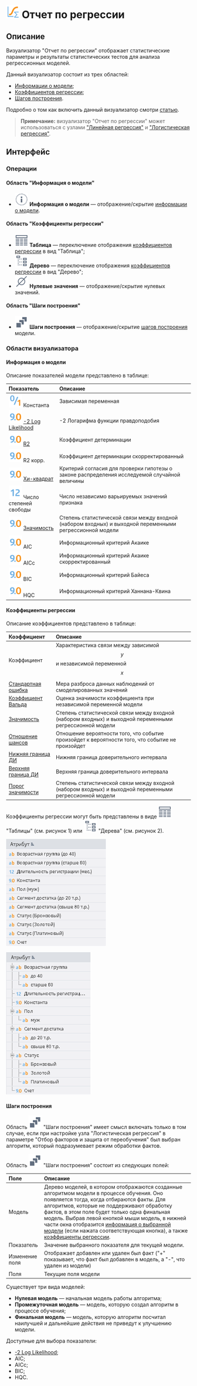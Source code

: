 # ![](../../images/icons/view_types_18/view_types_default-06.svg) Отчет по регрессии

## Описание

Визуализатор "Отчет по регрессии" отображает статистические параметры и результаты статистических тестов для анализа регрессионных моделей.

Данный визуализатор состоит из трех областей:

* [Информации о модели](#informatsiya-o-modeli);
* [Коэффициентов регрессии](#koeffitsienty-regressii);
* [Шагов построения](#shagi-postroeniya).

Подробно о том как включить данный визуализатор смотри [статью](../README.md).

>**Примечание:** визуализатор "Отчет по регрессии" может использоваться  с узлами ["Линейная регрессия"]() и ["Логистическая регрессия"](../../processors/datamining/logit-regression/logistic-regression.md).

## Интерфейс

### Операции

#### Область "Информация о модели"

* ![](../../images/icons/toolbar-controls_18x18/toolbar-controls_18x18_info_default.svg) **Информация о модели** — отображение/скрытие [информации о модели](#informatsiya-o-modeli).

#### Область "Коэффициенты регрессии"

* ![](../../images/icons/toolbar-controls_18x18/toolbar-controls_18x18_table-view_default.svg) **Таблица** — переключение отображения [коэффициентов регрессии](#koeffitsienty-regressii) в вид "Таблица";
* ![](../../images/icons/toolbar-controls_18x18/toolbar-controls_18x18_tree_default.svg) **Дерево** — переключение отображения [коэффициентов регрессии](#koeffitsienty-regressii) в вид "Дерево";
* ![](../../images/icons/toolbar-controls_18x18/toolbar-controls_18x18_zero_default.svg) **Нулевые значения** — отображение/скрытие нулевых значений.

#### Область "Шаги построения"

* ![](../../images/icons/toolbar-controls_18x18/toolbar-controls_18x18_building-steps_default.svg) **Шаги построения** — отображение/скрытие [шагов построения](#shagi-postroeniya) модели.

### Области визуализатора

#### Информация о модели

Описание показателей модели представлено в таблице:

| Показатель | Описание |
|:------------------------|:-----------------------------------------------|
| <span title="Логический"><img src="../../images/icons/datatype_18/datatype_default-04.svg"></span> Константа | Зависимая переменная |
| <span title="Вещественный"><img src="../../images/icons/datatype_18/datatype_default-03.svg"></span> [-2 Log Likelihood](https://wiki.loginom.ru/articles/plausibility-function.html) | -2 Логарифма функции правдоподобия |
| <span title="Вещественный"><img src="../../images/icons/datatype_18/datatype_default-03.svg"></span> [R2](https://wiki.loginom.ru/articles/coefficient-of-determination.html) | Коэффициент детерминации |
| <span title="Вещественный"><img src="../../images/icons/datatype_18/datatype_default-03.svg"></span> R2 корр. | Коэффициент детерминации скорректированный |
| <span title="Вещественный"><img src="../../images/icons/datatype_18/datatype_default-03.svg"></span> [Хи-квадрат](https://wiki.loginom.ru/articles/chi-square-test.html) | Критерий согласия для проверки гипотезы о законе распределения исследуемой случайной величины |
| <span title="Целый"><img src="../../images/icons/datatype_18/datatype_default-02.svg"></span> Число степеней свободы | Число независимо варьируемых значений признака  |
| <span title="Вещественный"><img src="../../images/icons/datatype_18/datatype_default-03.svg"></span> [Значимость](https://wiki.loginom.ru/articles/significance-regr.html) | Степень статистической связи между входной (набором входных) и выходной переменными регрессионной модели |
| <span title="Вещественный"><img src="../../images/icons/datatype_18/datatype_default-03.svg"></span> AIC | Информационный критерий Акаике  |
| <span title="Вещественный"><img src="../../images/icons/datatype_18/datatype_default-03.svg"></span> AICc | Информационный критерий Акаике скорректированный |
| <span title="Вещественный"><img src="../../images/icons/datatype_18/datatype_default-03.svg"></span> BIC | Информационный критерий Байеса |
| <span title="Вещественный"><img src="../../images/icons/datatype_18/datatype_default-03.svg"></span> HQC | Информационный критерий Ханнана-Квина |

#### Коэффициенты регрессии

Описание коэффициентов представлено в таблице:

| Коэффициент | Описание |
|:--------------------|:----------|
| Коэффициент | Характеристика связи между зависимой $$y$$ и независимой переменной $$x$$ |
| [Стандартная ошибка](https://wiki.loginom.ru/articles/standard-estimation-error.html) | Мера разброса данных наблюдений от смоделированных значений |
| [Коэффициент Вальда](https://wiki.loginom.ru/articles/wald-test.html) | Оценка значимости коэффициента при независимой переменной модели  |
| [Значимость](https://wiki.loginom.ru/articles/significance-regr.html) | Степень статистической связи между входной (набором входных) и выходной переменными регрессионной модели |
| [Отношение шансов](https://wiki.loginom.ru/articles/odds-ratio.html) | Отношение вероятности того, что событие произойдет к вероятности того, что событие не произойдет |
| [Нижняя граница ДИ](https://wiki.loginom.ru/articles/confidence-interval.html) | Нижняя граница доверительного интервала |
| [Верхняя граница ДИ](https://wiki.loginom.ru/articles/confidence-interval.html) | Верхняя граница доверительного интервала |
| [Порог значимости](https://wiki.loginom.ru/articles/confidence-interval.html) | Степень статистической связи между входной (набором входных) и выходной переменными регрессионной модели |

Коэффициенты регрессии могут быть представлены в виде ![](../../images/icons/toolbar-controls_18x18/toolbar-controls_18x18_table-view_default.svg) "Таблицы" (см. рисунок 1) или ![](../../images/icons/toolbar-controls_18x18/toolbar-controls_18x18_tree_default.svg) "Дерева" (см. рисунок 2). 

![Режим отображения "Таблица".](./readme-1.png)

![Режим отображения "Дерево".](./readme-2.png)

#### Шаги построения

Область ![](../../images/icons/toolbar-controls_18x18/toolbar-controls_18x18_building-steps_default.svg)  "Шаги построения" имеет смысл включать только в том случае, если при настройке узла "Логистическая регрессия" в параметре "Отбор факторов и защита от переобучения" был выбран алгоритм, который подразумевает режим обработки фактов.

Область ![](../../images/icons/toolbar-controls_18x18/toolbar-controls_18x18_building-steps_default.svg)  "Шаги построения" состоит из следующих полей:

| Поле | Описание |
|:----------------|:----------------------------------------------------------------------------|
| Модель | Дерево моделей, в котором отображаются созданные алгоритмом модели в процессе обучения. Оно появляется тогда, когда отбираются факты. Для алгоритмов, которые не поддерживают обработку фактов, в этом поле будет только одна финальная модель. Выбрав левой кнопкой мыши модель, в нижней части окна отобразится [информация о выбранной модели](#informatsiya-o-modeli) (если нажата соответствующая кнопка), а также [коэффициенты регрессии](#koeffitsienty-regressii). |
| Показатель | Значение выбранного показателя для текущей модели. |
| Изменение поля | Отображает добавлен или удален был факт ("+" показывает, что факт был добавлен в модель, а "-", что удален из модели) |
| Поля | Текущие поля модели |

Существует три вида моделей:

* **Нулевая модель** — начальная модель работы алгоритма;
* **Промежуточная модель** — модель, которую создал алгоритм в процессе обучения;
* **Финальная модель** — модель, которую алгоритм посчитал наилучшей и дальнейшие действия не приведут к улучшению модели.

Доступные для выбора показатели:

* [-2 Log Likelihood](https://wiki.loginom.ru/articles/plausibility-function.html);
* AIC;
* AICc;
* BIC;
* HQC.